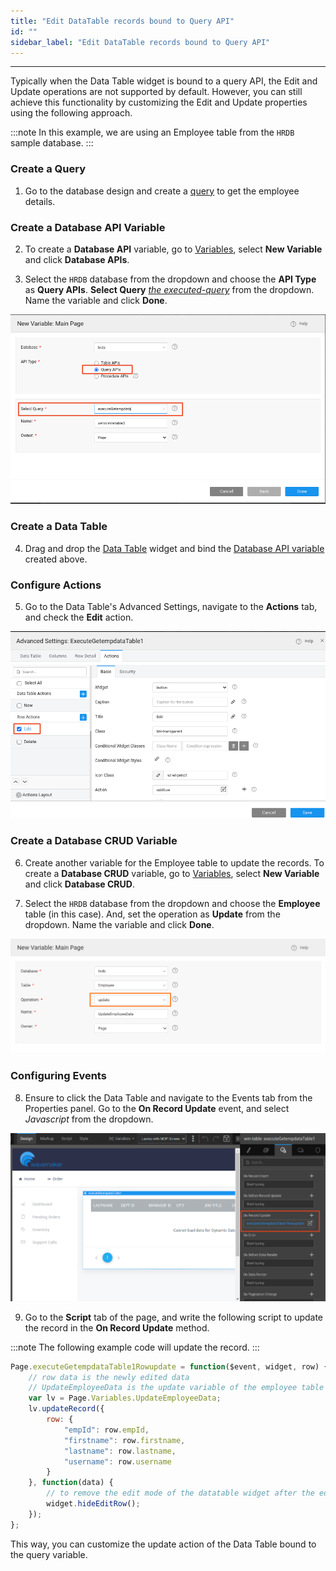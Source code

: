 ```yaml
---
title: "Edit DataTable records bound to Query API"
id: ""
sidebar_label: "Edit DataTable records bound to Query API"
---
```

---

Typically when the Data Table widget is bound to a query API, the Edit and Update operations are not supported by default. However, you can still achieve this functionality by customizing the Edit and Update properties using the following approach.

:::note
In this example, we are using an Employee table from the `HRDB` sample database.
:::

### Create a Query

1. Go to the database design and create a [query](/learn/app-development/services/database-services/working-with-queries#query-creation) to get the employee details.

### Create a Database API Variable

2. To create a **Database API** variable, go to [Variables](/learn/app-development/variables/variables), select **New Variable** and click **Database APIs**.

3. Select the `HRDB` database from the dropdown and choose the **API Type** as **Query APIs**. **Select Query** *[the executed-query](#create-a-query)* from the dropdown. Name the variable and click **Done**.

[![Query-variable-creation](/learn/assets/query-variable-creation.png)](/learn/assets/query-variable-creation.png)

### Create a Data Table

4. Drag and drop the [Data Table](/learn/app-development/widgets/datalive/datatable/data-table-basic-usage#configure-data-table) widget and bind the [Database API variable](#create-a-database-api-variable) created above.

### Configure Actions

5. Go to the Data Table's Advanced Settings, navigate to the **Actions** tab, and check the **Edit** action.

[![check edit action in datatable](/learn/assets/edit-action-check.png)](/learn/assets/edit-action-check.png)

### Create a Database CRUD Variable

6. Create another variable for the Employee table to update the records. To create a **Database CRUD** variable, go to [Variables](/learn/app-development/variables/variables), select **New Variable** and click **Database CRUD**.

7. Select the `HRDB` database from the dropdown and choose the **Employee** table (in this case). And, set the operation as **Update** from the dropdown. Name the variable and click **Done**.

![update record database crud](/learn/assets/update-record-database-crud.png)

### Configuring Events

8. Ensure to click the Data Table and navigate to the Events tab from the Properties panel. Go to the **On Record Update** event, and select *Javascript* from the dropdown.

[![onrecordupdate event](/learn/assets/onrecordupdate-event.png)](/learn/assets/onrecordupdate-event.png)

9. Go to the **Script** tab of the page, and write the following script to update the record in the **On Record Update** method.

:::note
The following example code will update the record.
:::

```js
Page.executeGetempdataTable1Rowupdate = function($event, widget, row) {
    // row data is the newly edited data
    // UpdateEmployeeData is the update variable of the employee table
    var lv = Page.Variables.UpdateEmployeeData;
    lv.updateRecord({
        row: {
            "empId": row.empId,
            "firstname": row.firstname,
            "lastname": row.lastname,
            "username": row.username
        }
    }, function(data) {
        // to remove the edit mode of the datatable widget after the edit action is performed. 
        widget.hideEditRow();
    });
};

```

This way, you can customize the update action of the Data Table bound to the query variable.
